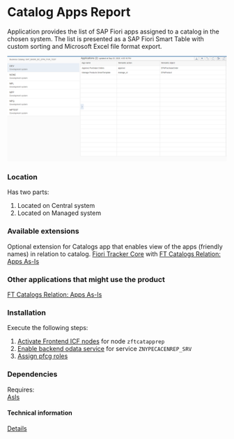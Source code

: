 # Catalog Apps Report

Application provides the list of SAP Fiori apps assigned to a catalog in the chosen system. The list is presented as a SAP Fiori Smart Table with custom sorting and Microsoft Excel file format export. 

![](res/ca.png)

### Location
Has two parts:
1. Located on Central system
2. Located on Managed system

### Available extensions
Optional extension for Catalogs app that enables view of the apps (friendly names) in relation to catalog.
[Fiori Tracker Core](ft-core.md) with [FT Catalogs Relation: Apps As-Is](/ft-cats-rel-apps-asis.md)

### Other applications that might use the product
[FT Catalogs Relation: Apps As-Is](/ft-cats-rel-apps-asis.md)

### Installation 
Execute the following steps:
1. [Activate Frontend ICF nodes](/inst/step-1.md) for node `zftcatapprep`
2. [Enable backend odata service](/inst/step-2.md) for service `ZNYPECACENREP_SRV`
3. [Assign pfcg roles](/inst/step-3.md)

### Dependencies
Requires:  
[AsIs](asis.md)

#### Technical information
[Details](/ca-tech.md)


